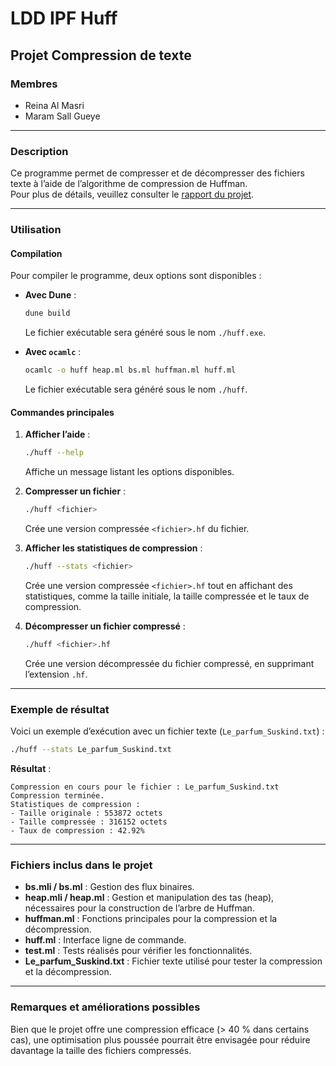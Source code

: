 # LDD IPF Huff

## Projet Compression de texte

### Membres
- Reina Al Masri  
- Maram Sall Gueye  

---

### Description
Ce programme permet de compresser et de décompresser des fichiers texte à l’aide de l’algorithme de compression de Huffman.  
Pour plus de détails, veuillez consulter le [rapport du projet]((https://github.com/reina-m/Huffman/blob/main/Rapport_du_Projet_Huffman.pdf)).

---

### Utilisation

#### Compilation
Pour compiler le programme, deux options sont disponibles :

- **Avec Dune** :  
  ```bash
  dune build
  ```
  Le fichier exécutable sera généré sous le nom `./huff.exe`.

- **Avec `ocamlc`** :  
  ```bash
  ocamlc -o huff heap.ml bs.ml huffman.ml huff.ml
  ```
  Le fichier exécutable sera généré sous le nom `./huff`.

#### Commandes principales
1. **Afficher l’aide** :  
   ```bash
   ./huff --help
   ```
   Affiche un message listant les options disponibles.  

2. **Compresser un fichier** :  
   ```bash
   ./huff <fichier>
   ```
   Crée une version compressée `<fichier>.hf` du fichier.  

3. **Afficher les statistiques de compression** :  
   ```bash
   ./huff --stats <fichier>
   ```
   Crée une version compressée `<fichier>.hf` tout en affichant des statistiques, comme la taille initiale, la taille compressée et le taux de compression.  

4. **Décompresser un fichier compressé** :  
   ```bash
   ./huff <fichier>.hf
   ```
   Crée une version décompressée du fichier compressé, en supprimant l’extension `.hf`.  

---

### Exemple de résultat

Voici un exemple d’exécution avec un fichier texte (`Le_parfum_Suskind.txt`) :  

```bash
./huff --stats Le_parfum_Suskind.txt
```

**Résultat** :  
```
Compression en cours pour le fichier : Le_parfum_Suskind.txt  
Compression terminée.  
Statistiques de compression :  
- Taille originale : 553872 octets  
- Taille compressée : 316152 octets  
- Taux de compression : 42.92%  
```

---

### Fichiers inclus dans le projet

- **bs.mli / bs.ml** : Gestion des flux binaires.  
- **heap.mli / heap.ml** : Gestion et manipulation des tas (heap), nécessaires pour la construction de l’arbre de Huffman.  
- **huffman.ml** : Fonctions principales pour la compression et la décompression.  
- **huff.ml** : Interface ligne de commande.  
- **test.ml** : Tests réalisés pour vérifier les fonctionnalités.  
- **Le_parfum_Suskind.txt** : Fichier texte utilisé pour tester la compression et la décompression.  

---

### Remarques et améliorations possibles
Bien que le projet offre une compression efficace (> 40 % dans certains cas), une optimisation plus poussée pourrait être envisagée pour réduire davantage la taille des fichiers compressés.
